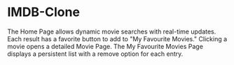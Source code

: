 # IMDB-Clone
The Home Page allows dynamic movie searches with real-time updates. Each result has a favorite button to add to "My Favourite Movies." Clicking a movie opens a detailed Movie Page. The My Favourite Movies Page displays a persistent list with a remove option for each entry.
